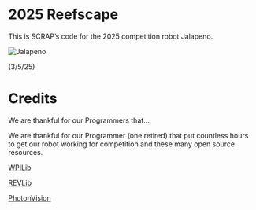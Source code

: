 # 2025 Reefscape
This is SCRAP’s code for the 2025 competition robot Jalapeno.

![Jalapeno](https://github.com/user-attachments/assets/c2132e90-67de-4c38-b4c4-713de08de762)


(3/5/25)

# Credits 
We are thankful for our Programmers that...

We are thankful for our Programmer (one retired) that put countless hours to get our robot working for competition and these many open source resources.  

[WPILib](https://wpilib.org/)

[REVLib](https://docs.revrobotics.com/revlib)

[PhotonVision](https://photonvision.org/)
